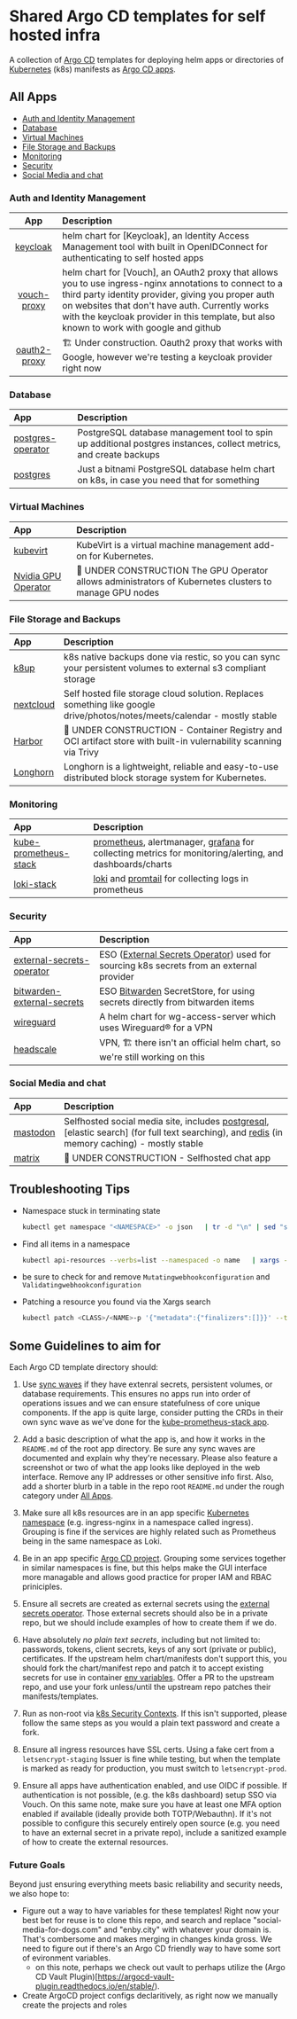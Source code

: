 # Shared Argo CD templates for self hosted infra
A collection of [Argo CD](https://argo-cd.readthedocs.io/en/stable/) templates for deploying helm apps or directories of [Kubernetes](https://kubernetes.io) (k8s) manifests as [Argo CD apps](https://argo-cd.readthedocs.io/en/stable/core_concepts/).

## All Apps

<!-- vim-markdown-toc GFM -->

* [Auth and Identity Management](#auth-and-identity-management)
* [Database](#database)
* [Virtual Machines](#virtual-machines)
* [File Storage and Backups](#file-storage-and-backups)
* [Monitoring](#monitoring)
* [Security](#security)
* [Social Media and chat](#social-media-and-chat)

<!-- vim-markdown-toc -->


### Auth and Identity Management

|               App              | Description                                                                                                                                                                                                                                                                                                 |
|:------------------------------:|:------------------------------------------------------------------------------------------------------------------------------------------------------------------------------------------------------------------------------------------------------------------------------------------------------------|
|     [keycloak](./keycloak)     | helm chart for [Keycloak], an Identity Access Management tool with built in OpenIDConnect for authenticating to self hosted apps                                                                                                                                                                            |
|  [vouch-proxy](./vouch-proxy)  | helm chart for [Vouch], an OAuth2 proxy that allows you to use ingress-nginx annotations to connect to a third party identity provider, giving you proper auth on websites that don't have auth. Currently works with the keycloak provider in this template, but also known to work with google and github |
| [oauth2-proxy](./oauth2-proxy) | 🏗️ Under construction. Oauth2 proxy that works with Google, however we're testing a keycloak provider right now                                                                                                                                                                                             |


### Database

| App                                      | Description                                                                                                       |
|:-----------------------------------------|:------------------------------------------------------------------------------------------------------------------|
| [postgres-operator](./postgres/operator) | PostgreSQL database management tool to spin up additional postgres instances, collect metrics, and create backups |
| [postgres](./postgres/bitnami)           | Just a bitnami PostgreSQL database helm chart on k8s, in case you need that for something                         |

### Virtual Machines

| App                                      | Description                                                                                                       |
|:-----------------------------------------|:------------------------------------------------------------------------------------------------------------------|
| [kubevirt](./kubevirt) | KubeVirt is a virtual machine management add-on for Kubernetes.                                                                     |
| [Nvidia GPU Operator](./nvidia/gpu-operator) | 🚧 UNDER CONSTRUCTION The GPU Operator allows administrators of Kubernetes clusters to manage GPU nodes       |


### File Storage and Backups

| App                      | Description                                                                                                                  |
|:-------------------------|:-----------------------------------------------------------------------------------------------------------------------------|
| [k8up](./k8up)           | k8s native backups done via restic, so you can sync your persistent volumes to external s3 compliant storage                 |
| [nextcloud](./nextcloud) | Self hosted file storage cloud solution. Replaces something like google drive/photos/notes/meets/calendar - mostly stable    |
| [Harbor](./harbor)       | 🚧 UNDER CONSTRUCTION - Container Registry and OCI artifact store with built-in vulernability scanning via Trivy             |
| [Longhorn](./longhorn)   | Longhorn is a lightweight, reliable and easy-to-use distributed block storage system for Kubernetes. |


### Monitoring

| App                                              | Description                                                                                                                                                                         |
|:-------------------------------------------------|:------------------------------------------------------------------------------------------------------------------------------------------------------------------------------------|
| [kube-prometheus-stack](./kube-prometheus-stack) | [prometheus](https://prometheus.io/docs/introduction/overview/), alertmanager, [grafana](https://grafana.com) for collecting metrics for monitoring/alerting, and dashboards/charts |
| [loki-stack](./loki-stack)                       | [loki](https://grafana.com/oss/loki/) and [promtail](https://grafana.com/docs/loki/latest/clients/promtail/) for collecting logs in prometheus                                      |


### Security

| App                                                        | Description                                                                                                                    |
|:-----------------------------------------------------------|:-------------------------------------------------------------------------------------------------------------------------------|
| [external-secrets-operator](./external-secrets-operator)   | ESO ([External Secrets Operator](https://external-secrets.io/latest/)) used for sourcing k8s secrets from an external provider |
| [bitwarden-external-secrets](./bitwarden-external-secrets) | ESO [Bitwarden](https://external-secrets.io/v0.9.1/examples/bitwarden/) SecretStore, for using secrets directly from bitwarden items                                                   |
| [wireguard](./wg-access-server)                            | A helm chart for wg-access-server which uses Wireguard®️ for a VPN                                                              |
| [headscale](./headscale)                                   | VPN, 🏗️ there isn't an official helm chart, so we're still working on this                                                     |


### Social Media and chat

| App                    | Description                                                                                                                                          |
|:-----------------------|:-----------------------------------------------------------------------------------------------------------------------------------------------------|
| [mastodon](./mastodon) | Selfhosted social media site, includes [postgresql](https://github.com/bitnami/charts/tree/main/bitnami/postgresql), [elastic search] (for full text searching), and [redis](https://github.com/bitnami/charts/tree/main/bitnami/redis) (in memory caching) - mostly stable |
| [matrix](./matrix)     | 🚧 UNDER CONSTRUCTION - Selfhosted chat app                                |        

## Troubleshooting Tips

- Namespace stuck in terminating state
  ```bash
  kubectl get namespace "<NAMESPACE>" -o json   | tr -d "\n" | sed "s/\"finalizers\": \[[^]]\+\]/\"finalizers\": []/"   | kubectl replace --raw /api/v1/<NAMESPACE>/cdi/finalize -f -
  ```

- Find all items in a namespace
  ```bash
  kubectl api-resources --verbs=list --namespaced -o name   | xargs -n 1 kubectl get --show-kind --ignore-not-found -n <NAMESPACE>
  ```
  
- be sure to check for and remove `Mutatingwebhookconfiguration` and `Validatingwebhookconfiguration`

- Patching a resource you found via the Xargs search
  ```bash
  kubectl patch <CLASS>/<NAME>-p '{"metadata":{"finalizers":[]}}' --type=merge -n <NAMESPACE>
  ```

## Some Guidelines to aim for
Each Argo CD template directory should:

1. Use [sync waves](https://argo-cd.readthedocs.io/en/stable/user-guide/sync-waves/) if they have extenral secrets, persistent volumes, or database requirements. This ensures no apps run into order of operations issues and we can ensure statefulness of core unique components. If the app is quite large, consider putting the CRDs in their own sync wave as we've done for the [kube-prometheus-stack app](https://github.com/small-hack/argocd/blob/e88fe6184c46c96d8446422ae51e936bfe9ba8fc/kube-prometheus-stack/argocd_prometheus_app.yaml#L8).

2. Add a basic description of what the app is, and how it works in the `README.md` of the root app directory. Be sure any sync waves are documented and explain why they're necessary. Please also feature a screenshot or two of what the app looks like deployed in the web interface. Remove any IP addresses or other sensitive info first. Also, add a shorter blurb in a table in the repo root `README.md` under the rough category under [All Apps](#all-apps).

3. Make sure all k8s resources are in an app specific [Kubernetes namespace](https://kubernetes.io/docs/concepts/overview/working-with-objects/namespaces/) (e.g. ingress-nginx in a namespace called ingress). Grouping is fine if the services are highly related such as Prometheus being in the same namespace as Loki.

4. Be in an app specific [Argo CD project](https://argo-cd.readthedocs.io/en/stable/user-guide/projects/). Grouping some services together in similar namespaces is fine, but this helps make the GUI interface more managable and allows good practice for proper IAM and RBAC priniciples.

5. Ensure all secrets are created as external secrets using the [external secrets operator](https://external-secrets.io/). Those external secrets should also be in a private repo, but we should include examples of how to create them if we do.

6. Have absolutely _no plain text secrets_, including but not limited to: passwords, tokens, client secrets, keys of any sort (private or public), certificates. If the upstream helm chart/manifests don't support this, you should fork the chart/manifest repo and patch it to accept existing secrets for use in container [env variables](https://kubernetes.io/docs/concepts/configuration/secret/#using-secrets-as-environment-variables). Offer a PR to the upstream repo, and use your fork unless/until the upstream repo patches their manifests/templates.

7. Run as non-root via [k8s Security Contexts](https://kubernetes.io/docs/tasks/configure-pod-container/security-context/). If this isn't supported, please follow the same steps as you would a plain text password and create a fork.

8. Ensure all ingress resources have SSL certs. Using a fake cert from a `letsencrypt-staging` Issuer is fine while testing, but when the template is marked as ready for production, you must switch to `letsencrypt-prod`.

9. Ensure all apps have authentication enabled, and use OIDC if possible. If authentication is not possible, (e.g. the k8s dashboard) setup SSO via Vouch. On this same note, make sure you have at least one MFA option enabled if available (ideally provide both TOTP/Webauthn). If it's not possible to configure this securely entirely open source (e.g. you need to have an external secret in a private repo), include a sanitized example of how to create the external resources.

### Future Goals
Beyond just ensuring everything meets basic reliability and security needs, we also hope to:
- Figure out a way to have variables for these templates! Right now your best bet for reuse is to clone this repo, and search and replace "social-media-for-dogs.com" and "enby.city" with whatever your domain is. That's combersome and makes merging in changes kinda gross. We need to figure out if there's an Argo CD friendly way to have some sort of evironment variables.
  - on this note, perhaps we check out vault to perhaps utilize the (Argo CD Vault Plugin)[https://argocd-vault-plugin.readthedocs.io/en/stable/).
- Create ArgoCD project configs declaritively, as right now we manually create the projects and roles
